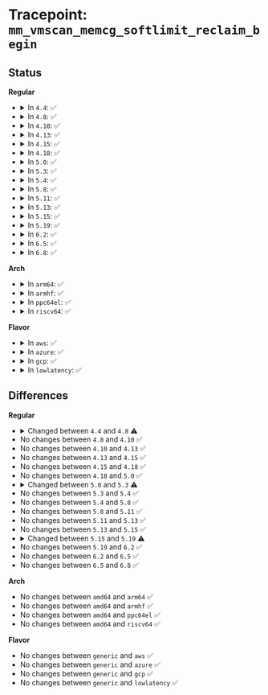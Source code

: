 # Tracepoint: <code>mm_vmscan_memcg_softlimit_reclaim_begin</code>

## Status
<b>Regular</b>
<ul>
<li>
<details>
<summary>In <code>4.4</code>: ✅</summary>

Event:

```c
struct trace_event_raw_mm_vmscan_direct_reclaim_begin_template {
    struct trace_entry ent;
    int order;
    int may_writepage;
    gfp_t gfp_flags;
    char __data[0];
};
```
Function:

```c
void trace_event_raw_event_mm_vmscan_direct_reclaim_begin_template(void *__data, int order, int may_writepage, gfp_t gfp_flags);
```
</details>
</li>
<li>
<details>
<summary>In <code>4.8</code>: ✅</summary>

Event:

```c
struct trace_event_raw_mm_vmscan_direct_reclaim_begin_template {
    struct trace_entry ent;
    int order;
    int may_writepage;
    gfp_t gfp_flags;
    int classzone_idx;
    char __data[0];
};
```
Function:

```c
void trace_event_raw_event_mm_vmscan_direct_reclaim_begin_template(void *__data, int order, int may_writepage, gfp_t gfp_flags, int classzone_idx);
```
</details>
</li>
<li>
<details>
<summary>In <code>4.10</code>: ✅</summary>

Event:

```c
struct trace_event_raw_mm_vmscan_direct_reclaim_begin_template {
    struct trace_entry ent;
    int order;
    int may_writepage;
    gfp_t gfp_flags;
    int classzone_idx;
    char __data[0];
};
```
Function:

```c
void trace_event_raw_event_mm_vmscan_direct_reclaim_begin_template(void *__data, int order, int may_writepage, gfp_t gfp_flags, int classzone_idx);
```
</details>
</li>
<li>
<details>
<summary>In <code>4.13</code>: ✅</summary>

Event:

```c
struct trace_event_raw_mm_vmscan_direct_reclaim_begin_template {
    struct trace_entry ent;
    int order;
    int may_writepage;
    gfp_t gfp_flags;
    int classzone_idx;
    char __data[0];
};
```
Function:

```c
void trace_event_raw_event_mm_vmscan_direct_reclaim_begin_template(void *__data, int order, int may_writepage, gfp_t gfp_flags, int classzone_idx);
```
</details>
</li>
<li>
<details>
<summary>In <code>4.15</code>: ✅</summary>

Event:

```c
struct trace_event_raw_mm_vmscan_direct_reclaim_begin_template {
    struct trace_entry ent;
    int order;
    int may_writepage;
    gfp_t gfp_flags;
    int classzone_idx;
    char __data[0];
};
```
Function:

```c
void trace_event_raw_event_mm_vmscan_direct_reclaim_begin_template(void *__data, int order, int may_writepage, gfp_t gfp_flags, int classzone_idx);
```
</details>
</li>
<li>
<details>
<summary>In <code>4.18</code>: ✅</summary>

Event:

```c
struct trace_event_raw_mm_vmscan_direct_reclaim_begin_template {
    struct trace_entry ent;
    int order;
    int may_writepage;
    gfp_t gfp_flags;
    int classzone_idx;
    char __data[0];
};
```
Function:

```c
void trace_event_raw_event_mm_vmscan_direct_reclaim_begin_template(void *__data, int order, int may_writepage, gfp_t gfp_flags, int classzone_idx);
```
</details>
</li>
<li>
<details>
<summary>In <code>5.0</code>: ✅</summary>

Event:

```c
struct trace_event_raw_mm_vmscan_direct_reclaim_begin_template {
    struct trace_entry ent;
    int order;
    int may_writepage;
    gfp_t gfp_flags;
    int classzone_idx;
    char __data[0];
};
```
Function:

```c
void trace_event_raw_event_mm_vmscan_direct_reclaim_begin_template(void *__data, int order, int may_writepage, gfp_t gfp_flags, int classzone_idx);
```
</details>
</li>
<li>
<details>
<summary>In <code>5.3</code>: ✅</summary>

Event:

```c
struct trace_event_raw_mm_vmscan_direct_reclaim_begin_template {
    struct trace_entry ent;
    int order;
    gfp_t gfp_flags;
    char __data[0];
};
```
Function:

```c
void trace_event_raw_event_mm_vmscan_direct_reclaim_begin_template(void *__data, int order, gfp_t gfp_flags);
```
</details>
</li>
<li>
<details>
<summary>In <code>5.4</code>: ✅</summary>

Event:

```c
struct trace_event_raw_mm_vmscan_direct_reclaim_begin_template {
    struct trace_entry ent;
    int order;
    gfp_t gfp_flags;
    char __data[0];
};
```
Function:

```c
void trace_event_raw_event_mm_vmscan_direct_reclaim_begin_template(void *__data, int order, gfp_t gfp_flags);
```
</details>
</li>
<li>
<details>
<summary>In <code>5.8</code>: ✅</summary>

Event:

```c
struct trace_event_raw_mm_vmscan_direct_reclaim_begin_template {
    struct trace_entry ent;
    int order;
    gfp_t gfp_flags;
    char __data[0];
};
```
Function:

```c
void trace_event_raw_event_mm_vmscan_direct_reclaim_begin_template(void *__data, int order, gfp_t gfp_flags);
```
</details>
</li>
<li>
<details>
<summary>In <code>5.11</code>: ✅</summary>

Event:

```c
struct trace_event_raw_mm_vmscan_direct_reclaim_begin_template {
    struct trace_entry ent;
    int order;
    gfp_t gfp_flags;
    char __data[0];
};
```
Function:

```c
void trace_event_raw_event_mm_vmscan_direct_reclaim_begin_template(void *__data, int order, gfp_t gfp_flags);
```
</details>
</li>
<li>
<details>
<summary>In <code>5.13</code>: ✅</summary>

Event:

```c
struct trace_event_raw_mm_vmscan_direct_reclaim_begin_template {
    struct trace_entry ent;
    int order;
    gfp_t gfp_flags;
    char __data[0];
};
```
Function:

```c
void trace_event_raw_event_mm_vmscan_direct_reclaim_begin_template(void *__data, int order, gfp_t gfp_flags);
```
</details>
</li>
<li>
<details>
<summary>In <code>5.15</code>: ✅</summary>

Event:

```c
struct trace_event_raw_mm_vmscan_direct_reclaim_begin_template {
    struct trace_entry ent;
    int order;
    gfp_t gfp_flags;
    char __data[0];
};
```
Function:

```c
void trace_event_raw_event_mm_vmscan_direct_reclaim_begin_template(void *__data, int order, gfp_t gfp_flags);
```
</details>
</li>
<li>
<details>
<summary>In <code>5.19</code>: ✅</summary>

Event:

```c
struct trace_event_raw_mm_vmscan_direct_reclaim_begin_template {
    struct trace_entry ent;
    int order;
    long unsigned int gfp_flags;
    char __data[0];
};
```
Function:

```c
void trace_event_raw_event_mm_vmscan_direct_reclaim_begin_template(void *__data, int order, gfp_t gfp_flags);
```
</details>
</li>
<li>
<details>
<summary>In <code>6.2</code>: ✅</summary>

Event:

```c
struct trace_event_raw_mm_vmscan_direct_reclaim_begin_template {
    struct trace_entry ent;
    int order;
    long unsigned int gfp_flags;
    char __data[0];
};
```
Function:

```c
void trace_event_raw_event_mm_vmscan_direct_reclaim_begin_template(void *__data, int order, gfp_t gfp_flags);
```
</details>
</li>
<li>
<details>
<summary>In <code>6.5</code>: ✅</summary>

Event:

```c
struct trace_event_raw_mm_vmscan_direct_reclaim_begin_template {
    struct trace_entry ent;
    int order;
    long unsigned int gfp_flags;
    char __data[0];
};
```
Function:

```c
void trace_event_raw_event_mm_vmscan_direct_reclaim_begin_template(void *__data, int order, gfp_t gfp_flags);
```
</details>
</li>
<li>
<details>
<summary>In <code>6.8</code>: ✅</summary>

Event:

```c
struct trace_event_raw_mm_vmscan_direct_reclaim_begin_template {
    struct trace_entry ent;
    int order;
    long unsigned int gfp_flags;
    char __data[0];
};
```
Function:

```c
void trace_event_raw_event_mm_vmscan_direct_reclaim_begin_template(void *__data, int order, gfp_t gfp_flags);
```
</details>
</li>
</ul>
<b>Arch</b>
<ul>
<li>
<details>
<summary>In <code>arm64</code>: ✅</summary>

Event:

```c
struct trace_event_raw_mm_vmscan_direct_reclaim_begin_template {
    struct trace_entry ent;
    int order;
    gfp_t gfp_flags;
    char __data[0];
};
```
Function:

```c
void trace_event_raw_event_mm_vmscan_direct_reclaim_begin_template(void *__data, int order, gfp_t gfp_flags);
```
</details>
</li>
<li>
<details>
<summary>In <code>armhf</code>: ✅</summary>

Event:

```c
struct trace_event_raw_mm_vmscan_direct_reclaim_begin_template {
    struct trace_entry ent;
    int order;
    gfp_t gfp_flags;
    char __data[0];
};
```
Function:

```c
void trace_event_raw_event_mm_vmscan_direct_reclaim_begin_template(void *__data, int order, gfp_t gfp_flags);
```
</details>
</li>
<li>
<details>
<summary>In <code>ppc64el</code>: ✅</summary>

Event:

```c
struct trace_event_raw_mm_vmscan_direct_reclaim_begin_template {
    struct trace_entry ent;
    int order;
    gfp_t gfp_flags;
    char __data[0];
};
```
Function:

```c
void trace_event_raw_event_mm_vmscan_direct_reclaim_begin_template(void *__data, int order, gfp_t gfp_flags);
```
</details>
</li>
<li>
<details>
<summary>In <code>riscv64</code>: ✅</summary>

Event:

```c
struct trace_event_raw_mm_vmscan_direct_reclaim_begin_template {
    struct trace_entry ent;
    int order;
    gfp_t gfp_flags;
    char __data[0];
};
```
Function:

```c
void trace_event_raw_event_mm_vmscan_direct_reclaim_begin_template(void *__data, int order, gfp_t gfp_flags);
```
</details>
</li>
</ul>
<b>Flavor</b>
<ul>
<li>
<details>
<summary>In <code>aws</code>: ✅</summary>

Event:

```c
struct trace_event_raw_mm_vmscan_direct_reclaim_begin_template {
    struct trace_entry ent;
    int order;
    gfp_t gfp_flags;
    char __data[0];
};
```
Function:

```c
void trace_event_raw_event_mm_vmscan_direct_reclaim_begin_template(void *__data, int order, gfp_t gfp_flags);
```
</details>
</li>
<li>
<details>
<summary>In <code>azure</code>: ✅</summary>

Event:

```c
struct trace_event_raw_mm_vmscan_direct_reclaim_begin_template {
    struct trace_entry ent;
    int order;
    gfp_t gfp_flags;
    char __data[0];
};
```
Function:

```c
void trace_event_raw_event_mm_vmscan_direct_reclaim_begin_template(void *__data, int order, gfp_t gfp_flags);
```
</details>
</li>
<li>
<details>
<summary>In <code>gcp</code>: ✅</summary>

Event:

```c
struct trace_event_raw_mm_vmscan_direct_reclaim_begin_template {
    struct trace_entry ent;
    int order;
    gfp_t gfp_flags;
    char __data[0];
};
```
Function:

```c
void trace_event_raw_event_mm_vmscan_direct_reclaim_begin_template(void *__data, int order, gfp_t gfp_flags);
```
</details>
</li>
<li>
<details>
<summary>In <code>lowlatency</code>: ✅</summary>

Event:

```c
struct trace_event_raw_mm_vmscan_direct_reclaim_begin_template {
    struct trace_entry ent;
    int order;
    gfp_t gfp_flags;
    char __data[0];
};
```
Function:

```c
void trace_event_raw_event_mm_vmscan_direct_reclaim_begin_template(void *__data, int order, gfp_t gfp_flags);
```
</details>
</li>
</ul>

## Differences
<b>Regular</b>
<ul>
<li>
<details>
<summary>Changed between <code>4.4</code> and <code>4.8</code> ⚠️</summary>
<ul>
<li>
<b>Event changed. </b>
</li>
<li>
<b>Field added. </b>
<code>int classzone_idx</code>
</li>
<li>
<b>Func changed. </b>
</li>
<li>
<b>Param added. </b>
<code>int classzone_idx</code>
</li>
</ul>
</details>
</li>
<li>
No changes between <code>4.8</code> and <code>4.10</code> ✅
</li>
<li>
No changes between <code>4.10</code> and <code>4.13</code> ✅
</li>
<li>
No changes between <code>4.13</code> and <code>4.15</code> ✅
</li>
<li>
No changes between <code>4.15</code> and <code>4.18</code> ✅
</li>
<li>
No changes between <code>4.18</code> and <code>5.0</code> ✅
</li>
<li>
<details>
<summary>Changed between <code>5.0</code> and <code>5.3</code> ⚠️</summary>
<ul>
<li>
<b>Event changed. </b>
</li>
<li>
<b>Field removed. </b>
<code>int may_writepage</code>
</li>
<li>
<b>Field removed. </b>
<code>int classzone_idx</code>
</li>
<li>
<b>Func changed. </b>
</li>
<li>
<b>Param removed. </b>
<code>int may_writepage</code>
</li>
<li>
<b>Param removed. </b>
<code>int classzone_idx</code>
</li>
<li>
<b>Param reordered. </b>
<code>__data, order, may_writepage, gfp_flags, classzone_idx</code> ➡️ <code>__data, order, gfp_flags</code>
</li>
</ul>
</details>
</li>
<li>
No changes between <code>5.3</code> and <code>5.4</code> ✅
</li>
<li>
No changes between <code>5.4</code> and <code>5.8</code> ✅
</li>
<li>
No changes between <code>5.8</code> and <code>5.11</code> ✅
</li>
<li>
No changes between <code>5.11</code> and <code>5.13</code> ✅
</li>
<li>
No changes between <code>5.13</code> and <code>5.15</code> ✅
</li>
<li>
<details>
<summary>Changed between <code>5.15</code> and <code>5.19</code> ⚠️</summary>
<ul>
<li>
<b>Event changed. </b>
</li>
<li>
<b>Field type changed. </b>
<code>gfp_t gfp_flags</code> ➡️ <code>long unsigned int gfp_flags</code>
</li>
</ul>
</details>
</li>
<li>
No changes between <code>5.19</code> and <code>6.2</code> ✅
</li>
<li>
No changes between <code>6.2</code> and <code>6.5</code> ✅
</li>
<li>
No changes between <code>6.5</code> and <code>6.8</code> ✅
</li>
</ul>
<b>Arch</b>
<ul>
<li>
No changes between <code>amd64</code> and <code>arm64</code> ✅
</li>
<li>
No changes between <code>amd64</code> and <code>armhf</code> ✅
</li>
<li>
No changes between <code>amd64</code> and <code>ppc64el</code> ✅
</li>
<li>
No changes between <code>amd64</code> and <code>riscv64</code> ✅
</li>
</ul>
<b>Flavor</b>
<ul>
<li>
No changes between <code>generic</code> and <code>aws</code> ✅
</li>
<li>
No changes between <code>generic</code> and <code>azure</code> ✅
</li>
<li>
No changes between <code>generic</code> and <code>gcp</code> ✅
</li>
<li>
No changes between <code>generic</code> and <code>lowlatency</code> ✅
</li>
</ul>
